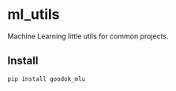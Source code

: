 # ml_utils
Machine Learning little utils for common projects.



## Install

    pip install goodok_mlu
